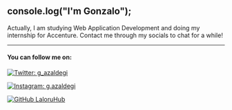 ## console.log("I'm Gonzalo");
<p>
Actually, I am studying Web Application Development and doing my internship for Accenture. Contact me through my socials to chat for a while!
</p>

----------


#### You can follow me on:
 

[![Twitter: g_azaldegi](https://img.shields.io/twitter/follow/g_azaldegi?style=social)](https://twitter.com/g_azaldegi) 

[![Instagram: g.azaldegi](https://img.shields.io/badge/g.azaldegi-white?style=flat-square&logo=Instagram&logoColor=black&link=https://www.instagram.com/g.azaldegi/)](https://www.instagram.com/g.azaldegi/)


[![GitHub LaloruHub](https://img.shields.io/github/followers/laloruhub?label=follow&style=social)](https://github.com/LaloruHub)
